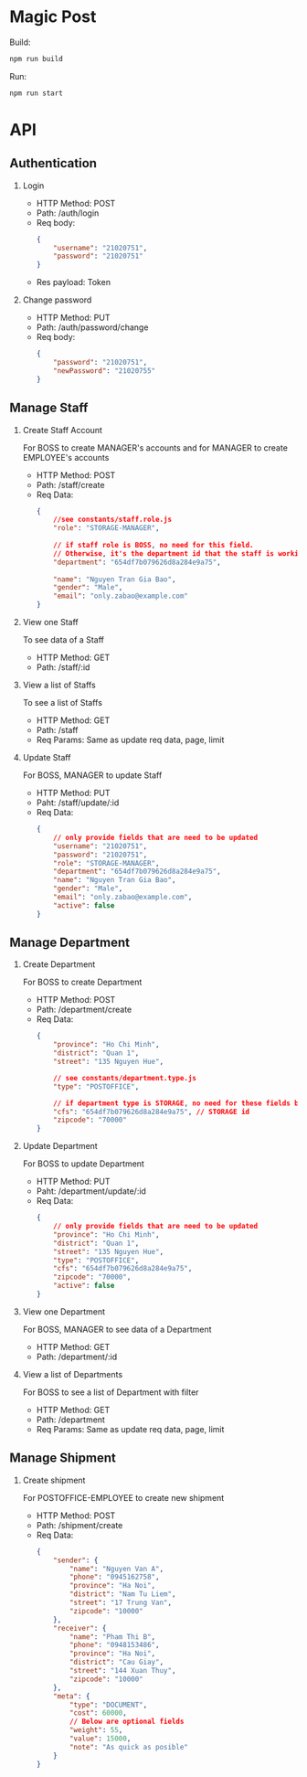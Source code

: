# Magic Post
Build:
```bash
npm run build
```
Run:
```bash
npm run start
```
# API
## Authentication
1. Login

    - HTTP Method: POST
    - Path: /auth/login
    - Req body:
        ```json
        {
            "username": "21020751",
            "password": "21020751"
        }
        ```
    - Res payload: Token

2. Change password

    - HTTP Method: PUT
    - Path: /auth/password/change
    - Req body:
        ```json
        {
            "password": "21020751",
            "newPassword": "21020755"
        }
        ```

## Manage Staff
1. Create Staff Account

    For BOSS to create MANAGER's accounts and for MANAGER to create EMPLOYEE's accounts
    - HTTP Method: POST
    - Path: /staff/create
    - Req Data:
        ```json
        { 
            //see constants/staff.role.js
            "role": "STORAGE-MANAGER",
            
            // if staff role is BOSS, no need for this field. 
            // Otherwise, it's the department id that the staff is working on
            "department": "654df7b079626d8a284e9a75",  
            
            "name": "Nguyen Tran Gia Bao",
            "gender": "Male",
            "email": "only.zabao@example.com"
        }

        ```
2. View one Staff

    To see data of a Staff
    - HTTP Method: GET
    - Path: /staff/:id

3. View a list of Staffs

    To see a list of Staffs
    - HTTP Method: GET
    - Path: /staff
    - Req Params: Same as update req data, page, limit

4. Update Staff

    For BOSS, MANAGER to update Staff
    - HTTP Method: PUT
    - Paht: /staff/update/:id
    - Req Data:
        ```json
        {
            // only provide fields that are need to be updated
            "username": "21020751",
            "password": "21020751",
            "role": "STORAGE-MANAGER",
            "department": "654df7b079626d8a284e9a75",  
            "name": "Nguyen Tran Gia Bao",
            "gender": "Male",
            "email": "only.zabao@example.com",
            "active": false
        }
        ```

## Manage Department
1. Create Department

    For BOSS to create Department
    - HTTP Method: POST
    - Path: /department/create
    - Req Data:
        ```json
        {
            "province": "Ho Chi Minh",
            "district": "Quan 1",
            "street": "135 Nguyen Hue",

            // see constants/department.type.js
            "type": "POSTOFFICE",

            // if department type is STORAGE, no need for these fields below
            "cfs": "654df7b079626d8a284e9a75", // STORAGE id
            "zipcode": "70000"
        }

        ```
2. Update Department

    For BOSS to update Department
    - HTTP Method: PUT
    - Paht: /department/update/:id
    - Req Data:
        ```json
        {
            // only provide fields that are need to be updated
            "province": "Ho Chi Minh",
            "district": "Quan 1",
            "street": "135 Nguyen Hue",
            "type": "POSTOFFICE",
            "cfs": "654df7b079626d8a284e9a75",
            "zipcode": "70000",
            "active": false
        }
        ```
3. View one Department

    For BOSS, MANAGER to see data of a Department
    - HTTP Method: GET
    - Path: /department/:id

4. View a list of Departments

    For BOSS to see a list of Department with filter
    - HTTP Method: GET
    - Path: /department
    - Req Params: Same as update req data, page, limit

## Manage Shipment
1. Create shipment

    For POSTOFFICE-EMPLOYEE to create new shipment
    - HTTP Method: POST
    - Path: /shipment/create
    - Req Data:
        ```json
        {
            "sender": {
                "name": "Nguyen Van A",
                "phone": "0945162758",
                "province": "Ha Noi",
                "district": "Nam Tu Liem",
                "street": "17 Trung Van",
                "zipcode": "10000"
            },
            "receiver": {
                "name": "Pham Thi B",
                "phone": "0948153486",
                "province": "Ha Noi",
                "district": "Cau Giay",
                "street": "144 Xuan Thuy",
                "zipcode": "10000"
            },
            "meta": {
                "type": "DOCUMENT",
                "cost": 60000,
                // Below are optional fields
                "weight": 55,
                "value": 15000,
                "note": "As quick as posible"
            }
        }

        ```